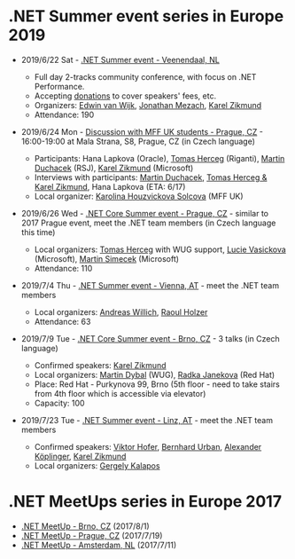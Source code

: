 # .NET Summer event series in Europe 2019

* 2019/6/22 Sat - [.NET Summer event - Veenendaal, NL](https://www.dncse.nl)
  * Full day 2-tracks community conference, with focus on .NET Performance.
  * Accepting [donations](https://opencollective.com/net-core-summer-event-netherlands/events/net-core-summer-event-2019-39269ev) to cover speakers' fees, etc.
  * Organizers: [Edwin van Wijk](https://twitter.com/evanwijk), [Jonathan Mezach](https://twitter.com/jmezach), [Karel Zikmund](https://twitter.com/ziki_cz)
  * Attendance: 190
* 2019/6/24 Mon - [Discussion with MFF UK students - Prague, CZ](https://opmk.mff.cuni.cz/wiki/studenti/kurzy#setkani_s_absolventy_informatickych_oboru) - 16:00-19:00 at Mala Strana, S8, Prague, CZ (in Czech language)
  * Participants: Hana Lapkova (Oracle), [Tomas Herceg](https://twitter.com/hercegtomas) (Riganti), [Martin Duchacek](https://twitter.com/MDuchacek) (RSJ), [Karel Zikmund](https://twitter.com/ziki_cz) (Microsoft)
  * Interviews with participants: [Martin Duchacek](https://www.matfyz.cz/clanky/1361-setkani-s-absolventy-martin-duchacek), [Tomas Herceg & Karel Zikmund](https://www.matfyz.cz/clanky/1360-setkani-s-absolventy-karel-zikmund-a-tomas-herceg), Hana Lapkova (ETA: 6/17)
  * Local organizer: [Karolina Houzvickova Solcova](https://www.mff.cuni.cz/cs/fakulta/organizacni-struktura/lide?hdl=3951) (MFF UK)
* 2019/6/26 Wed - [.NET Core Summer event - Prague, CZ](https://corestart3.updatedays.cz) - similar to 2017 Prague event, meet the .NET team members (in Czech language this time)
  * Local organizers: [Tomas Herceg](https://twitter.com/hercegtomas) with WUG support, [Lucie Vasickova](https://twitter.com/lulucieva) (Microsoft), [Martin Simecek](https://twitter.com/deeedx) (Microsoft)
  * Attendance: 110
* 2019/7/4 Thu - [.NET Summer event - Vienna, AT](https://www.meetup.com/dotnet-austria/events/262250140/) - meet the .NET team members
  * Local organizers: [Andreas Willich](https://twitter.com/SabotageAndi), [Raoul Holzer](https://twitter.com/RaoulHolzer)
  * Attendance: 63


* 2019/7/9 Tue - [.NET Core Summer event - Brno, CZ](https://www.wug.cz/brno/akce/1152--NET-Core-Summer-Event) - 3 talks (in Czech language)
  * Confirmed speakers: [Karel Zikmund](https://twitter.com/ziki_cz)
  * Local organizers: [Martin Dybal](https://twitter.com/Martin_Dybal) (WUG), [Radka Janekova](https://twitter.com/RheaAyase) (Red Hat)
  * Place: Red Hat - Purkynova 99, Brno (5th floor - need to take stairs from 4th floor which is accessible via elevator)
  * Capacity: 100
* 2019/7/23 Tue - [.NET Summer event - Linz, AT](https://www.meetup.com/NET-Stammtisch-Linz/events/261637908/) - meet the .NET team members
  * Confirmed speakers: [Viktor Hofer](https://twitter.com/ViktorHofer), [Bernhard Urban](https://twitter.com/lewurm), [Alexander Köplinger](https://twitter.com/akoeplinger), [Karel Zikmund](https://twitter.com/ziki_cz)
  * Local organizers: [Gergely Kalapos](https://twitter.com/gregkalapos)

# .NET MeetUps series in Europe 2017

* [.NET MeetUp - Brno, CZ](/events/2017-08-01_dotNetMeetUp_Brno) (2017/8/1)
* [.NET MeetUp - Prague, CZ](/events/2017-07-19_dotNetMeetUp_Prague) (2017/7/19)
* [.NET MeetUp - Amsterdam, NL](/events/2017-07-11_dotNetMeetUp_Amsterdam) (2017/7/11)
